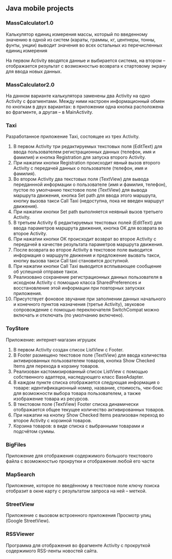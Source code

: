 ## Java mobile projects

### MassCalculator1.0

Калькулятор единиц измерения массы, который по введенному значению в одной из систем (караты, граммы, кг, центнеры, тонны, фунты, унции) выводит значения во всех остальных из перечисленных единиц 
измерения

На первом Activity вводятся данные и выбирается система, на втором – отображается результат с возможностью возврата к стартовому экрану для ввода новых данных.

### MassCalculator2.0

На данном варианте калькулятора заменены два Activity на одно Activity с фрагментами. Между 
ними настроен информационный обмен по кнопкам в двух вариантах: в приложении одна кнопка расположена во фрагменте, а другая – в MainActivity.

### Taxi

Разработанное приложение Taxi, состоящее из трех Activity.
1. В первом Activity три редактируемых текстовых поля (EditText) для ввода пользователем регистрационных данных (телефон, имя и фамилия) и кнопка Registration для запуска второго Activity.
2. При нажатии кнопки Registration происходит явный вызов второго Activity с передачей данных о пользователе (телефон, имя и фамилия).
3. Во втором Activity два текстовых поля (TextView) для вывода переданнной информации о пользователе (имя и фамилия, телефон), пустое по умолчанию текстовое поле (TextView) для вывода маршрута движения, кнопка Set path для ввода этого маршрута, кнопку вызова такси Call Taxi (недоступна, пока не введен маршрут движения).
4. При нажатии кнопки Set path выполняется неявный вызов третьего Activity.
5. В третьем Activity 6 редактируемых текстовых полей (EditText) для ввода 
параметров маршрута движения, кнопка OК для возврата во второе Activity.
6. При нажатии кнопки ОК происходит возврат во второе Activity с передачей в 
качестве результата параметров маршрута движения. 
7. После возврата во второе Activity в текстовое поле выводится информация о маршруте движения и предложение вызвать такси, кнопку вызова такси Call taxi становится доступной.
8. При нажатии кнопки Call Taxi выводится всплывающее сообщение об успешной отправке такси.
9. Реализовано сохранение регистрационных данных пользователя в исходном 
Activity с помощью класса SharedPreferences и восстановление этой информации при повторных запусках приложения. 
10. Присутствует фоновое звучание при заполнении данных начального и конечного пунктов назначения (третье Activity), звуковое сопровождение с помощью переключателя SwitchCompat
можно включать и отключать (по умолчанию включено).

### ToyStore

Приложение: интернет-магазин игрушек 

1. В первом Activity создан список ListView с Footer.
2. В Footer размещено текстовое поле (TextView) для ввода количества активированных пользователем товаров, кнопка Show Checked Items для перехода в корзину товаров. 
3. Реализован кастомизированный список ListView с помощью собственного адаптера, наследующего класс BaseAdapter. 
4. В каждом пункте списка отображается следующая информация о товаре: идентификационный 
номер, название, стоимость, чек-бокс для возможности выбора товара пользователем, а также 
изображение товара из ресурсов. 
5. В текстовом поле (TextView) Footer списка динамически отображается общее текущее количество активированных товаров.
6. При нажатии на кнопку Show Checked Items реализован переход во второе Activity с корзиной товаров. 
7. Корзина товаров: в виде списка с выбранными товарами и подсчётом суммы.


### BigFiles

Приложение для отображения содержимого большого текстового файла с возможностью прокрутки и отображения любой его части

### MapSearch

Приложение, которое по введённому в текстовое поле ключу поиска отобразит в окне карту с результатом запроса на ней – меткой.

### StreetView

Приложение с вызовом встроенного приложения Просмотр улиц (Google StreetView).

### RSSViewer

Программа для отображения во фрагменте Activity с прокруткой содержимого RSS-ленты новостей сайта.
